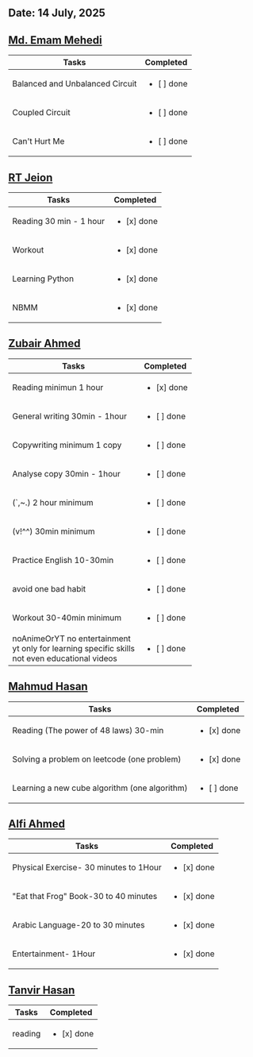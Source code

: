 ## Date: 14 July, 2025


## [Md. Emam Mehedi](https://github.com/mdemammehedi-159)
|Tasks|Completed|
|-------|-----|
|Balanced and Unbalanced Circuit | <ul><li>[ ] done</li></ul>|
|Coupled Circuit                 | <ul><li>[ ] done</li></ul>|
|Can't Hurt Me                   | <ul><li>[ ] done</li></ul>|
## [RT Jeion](https://github.com/RT-Jeion)
|Tasks|Completed|
|-------|-----|
|Reading 30 min - 1 hour| <ul><li>[x] done</li></ul>|
|Workout                | <ul><li>[x] done</li></ul>|
|Learning Python        |<ul><li>[x] done</li></ul>|
|NBMM                   |<ul><li>[x] done</li></ul>|
## [Zubair Ahmed](https://github.com/zubair-rex) 
|Tasks|Completed|
|-------|-----|
|Reading minimun 1 hour          | <ul><li>[x] done</li></ul>|
|General writing 30min - 1hour   | <ul><li>[ ] done</li></ul>|
|Copywriting minimum 1 copy      | <ul><li>[ ] done</li></ul>|
|Analyse copy 30min - 1hour      | <ul><li>[ ] done</li></ul>|
|(`,~.) 2 hour minimum           | <ul><li>[ ] done</li></ul>|
|(v!^^) 30min minimum            | <ul><li>[ ] done</li></ul>|
|Practice English 10-30min       | <ul><li>[ ] done</li></ul>|
|avoid one bad habit             | <ul><li>[ ] done</li></ul>|
|Workout 30-40min minimum        | <ul><li>[ ] done</li></ul>|
|noAnimeOrYT no entertainment<br> yt only for learning specific skills<br> not even educational videos| <ul><li>[ ] done</li></ul>|
## [Mahmud Hasan](https://github.com/mahmud1223)
|Tasks|Completed|
|-------|-----|
|Reading (The power of 48 laws) 30-min        | <ul><li>[x] done</li></ul>|
|Solving a problem on leetcode (one problem)  | <ul><li>[x] done</li></ul>|
|Learning a new cube algorithm (one algorithm)| <ul><li>[ ] done</li></ul>|
## [Alfi Ahmed](https://github.com/alfiahmed160)
|Tasks|Completed|
|-------|-----|
| Physical Exercise- 30 minutes to 1Hour | <ul><li>[x] done</li></ul>|
|"Eat that Frog" Book-30 to 40 minutes   | <ul><li>[x] done</li></ul>|
|Arabic Language-20 to 30 minutes        | <ul><li>[x] done</li></ul>|
|Entertainment- 1Hour                    | <ul><li>[x] done</li></ul>|
## [Tanvir Hasan](https://github.com/tanvir7hasan)
|Tasks|Completed|
|-------|-----|
|reading | <ul><li>[x] done</li></ul>|
